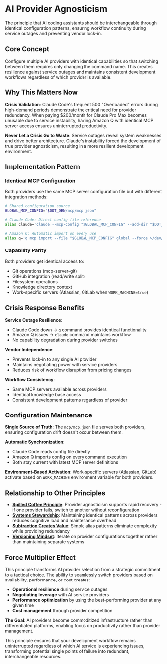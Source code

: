 # AI Provider Agnosticism

The principle that AI coding assistants should be interchangeable through identical configuration patterns, ensuring workflow continuity during service outages and preventing vendor lock-in.

## Core Concept

Configure multiple AI providers with identical capabilities so that switching between them requires only changing the command name. This creates resilience against service outages and maintains consistent development workflows regardless of which provider is available.

## Why This Matters Now

**Crisis Validation**: Claude Code's frequent 500 "Overloaded" errors during high-demand periods demonstrate the critical need for provider redundancy. When paying $200/month for Claude Pro Max becomes unusable due to service instability, having Amazon Q with identical MCP server access ensures uninterrupted productivity.

**Never Let a Crisis Go to Waste**: Service outages reveal system weaknesses and drive better architecture. Claude's instability forced the development of true provider agnosticism, resulting in a more resilient development environment.

## Implementation Pattern

### Identical MCP Configuration
Both providers use the same MCP server configuration file but with different integration methods:

```bash
# Shared configuration source
GLOBAL_MCP_CONFIG="$DOT_DEN/mcp/mcp.json"

# Claude Code: Direct config file reference
alias claude='claude --mcp-config "$GLOBAL_MCP_CONFIG" --add-dir "$DOT_DEN/knowledge"'

# Amazon Q: Automatic import on every use
alias q='q mcp import --file "$GLOBAL_MCP_CONFIG" global --force >/dev/null 2>&1; command q'
```

### Capability Parity
Both providers get identical access to:
- Git operations (mcp-server-git)
- GitHub integration (read/write split)
- Filesystem operations
- Knowledge directory context
- Work-specific servers (Atlassian, GitLab when `WORK_MACHINE=true`)

## Crisis Response Benefits

**Service Outage Resilience**:
- Claude Code down → `q` command provides identical functionality
- Amazon Q issues → `claude` command maintains workflow
- No capability degradation during provider switches

**Vendor Independence**:
- Prevents lock-in to any single AI provider
- Maintains negotiating power with service providers
- Reduces risk of workflow disruption from pricing changes

**Workflow Consistency**:
- Same MCP servers available across providers
- Identical knowledge base access
- Consistent development patterns regardless of provider

## Configuration Maintenance

**Single Source of Truth**: The `mcp/mcp.json` file serves both providers, ensuring configuration drift doesn't occur between them.

**Automatic Synchronization**: 
- Claude Code reads config file directly
- Amazon Q imports config on every command execution
- Both stay current with latest MCP server definitions

**Environment-Based Activation**: Work-specific servers (Atlassian, GitLab) activate based on `WORK_MACHINE` environment variable for both providers.

## Relationship to Other Principles

- **[Spilled Coffee Principle](../../../README.md)**: Provider agnosticism supports rapid recovery - if one provider fails, switch to another without reconfiguration
- **[Systems Stewardship](systems-stewardship.md)**: Maintaining identical patterns across providers reduces cognitive load and maintenance overhead
- **[Subtraction Creates Value](subtraction-creates-value.md)**: Simple alias patterns eliminate complexity while providing redundancy
- **[Versioning Mindset](versioning-mindset.md)**: Iterate on provider configurations together rather than maintaining separate systems

## Force Multiplier Effect

This principle transforms AI provider selection from a strategic commitment to a tactical choice. The ability to seamlessly switch providers based on availability, performance, or cost creates:

- **Operational resilience** during service outages
- **Negotiating leverage** with AI service providers  
- **Performance optimization** by using the best-performing provider at any given time
- **Cost management** through provider competition

**The Goal**: AI providers become commoditized infrastructure rather than differentiated platforms, enabling focus on productivity rather than provider management.

This principle ensures that your development workflow remains uninterrupted regardless of which AI service is experiencing issues, transforming potential single points of failure into redundant, interchangeable resources.
